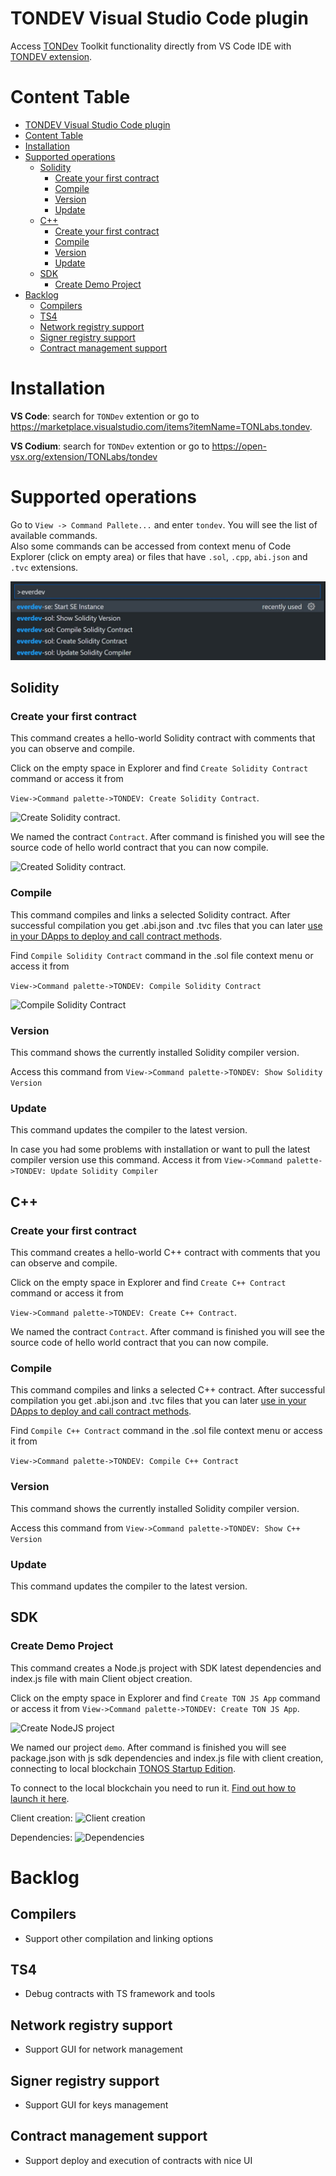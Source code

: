 # TONDEV Visual Studio Code plugin

Access [TONDev](https://docs.ton.dev/) Toolkit functionality directly from VS Code IDE with [TONDEV extension](https://marketplace.visualstudio.com/items?itemName=TONLabs.tondev). 

# Content Table

- [TONDEV Visual Studio Code plugin](#tondev-visual-studio-code-plugin)
- [Content Table](#content-table)
- [Installation](#installation)
- [Supported operations](#supported-operations)
  - [Solidity](#solidity)
    - [Create your first contract](#create-your-first-contract)
    - [Compile](#compile)
    - [Version](#version)
    - [Update](#update)
  - [C++](#c)
    - [Create your first contract](#create-your-first-contract-1)
    - [Compile](#compile-1)
    - [Version](#version-1)
    - [Update](#update-1)
  - [SDK](#sdk)
    - [Create Demo Project](#create-demo-project)
- [Backlog](#backlog)
  - [Compilers](#compilers)
  - [TS4](#ts4)
  - [Network registry support](#network-registry-support)
  - [Signer registry support](#signer-registry-support)
  - [Contract management support](#contract-management-support)

# Installation

**VS Code**: search for  `TONDev` extention or go to https://marketplace.visualstudio.com/items?itemName=TONLabs.tondev.

**VS Codium**: search for  `TONDev` extention or go to https://open-vsx.org/extension/TONLabs/tondev

# Supported operations
Go to `View -> Command Pallete...` and enter `tondev`. You will see the list of available commands.  
Also some commands can be accessed from context menu of Code Explorer (click on empty area) or files that have `.sol`, `.cpp`, `abi.json` and `.tvc` extensions.

![TONDEV commands](images/commands.jpg)

## Solidity

### Create your first contract

This command creates a hello-world Solidity contract with comments that you can observe and compile.

Click on the empty space in Explorer and find `Create Solidity Contract` command or access it from

`View->Command palette->TONDEV: Create Solidity Contract`.

![Create Solidity contract](images/sol_create.jpg).

We named the contract `Contract`. After command is finished you will see the source code of hello world contract that you can now compile.

![Created Solidity contract](images/sol_created.jpg).

### Compile

This command compiles and links a selected Solidity contract. After successful compilation you get .abi.json and .tvc files that you can later [use in your DApps to deploy and call contract methods](https://docs.ton.dev/86757ecb2/p/07f1a5-add-contract-to-your-app-/b/462f33).

Find `Compile Solidity Contract` command in the .sol file context menu or access it from 

`View->Command palette->TONDEV: Compile Solidity Contract`

![Compile Solidity Contract](images/compile.gif)

### Version

This command shows the currently installed Solidity compiler version.

Access this command from
`View->Command palette->TONDEV: Show Solidity Version`

### Update

This command updates the compiler to the latest version.

In case you had some problems with installation or want to pull the latest compiler version use this command.
Access it from `View->Command palette->TONDEV: Update Solidity Compiler`

## C++

### Create your first contract

This command creates a hello-world C++ contract with comments that you can observe and compile.

Click on the empty space in Explorer and find `Create C++ Contract` command or access it from

`View->Command palette->TONDEV: Create C++ Contract`.

We named the contract `Contract`. After command is finished you will see the source code of hello world contract that you can now compile.

### Compile

This command compiles and links a selected C++ contract. After successful compilation you get .abi.json and .tvc files that you can later [use in your DApps to deploy and call contract methods](https://docs.ton.dev/86757ecb2/p/07f1a5-add-contract-to-your-app-/b/462f33).

Find `Compile C++ Contract` command in the .sol file context menu or access it from 

`View->Command palette->TONDEV: Compile C++ Contract`


### Version

This command shows the currently installed Solidity compiler version.

Access this command from
`View->Command palette->TONDEV: Show C++ Version`

### Update

This command updates the compiler to the latest version.

## SDK

### Create Demo Project

This command creates a Node.js project with SDK latest dependencies and index.js file with main Client object creation.

Click on the empty space in Explorer and find `Create TON JS App` command or access it from
`View->Command palette->TONDEV: Create TON JS App`.

![Create NodeJS project](images/js_create.jpg)

We named our project `demo`. After command is finished you will see package.json with js sdk dependencies
and index.js file with client creation, connecting to local blockchain [TONOS Startup Edition](https://docs.ton.dev/86757ecb2/p/19d886-ton-os-se).

To connect to the local blockchain you need to run it. [Find out how to launch it here](https://docs.ton.dev/86757ecb2/p/324b55-installation/t/7337a3).  

Client creation:
![Client creation](images/js_demo.jpg)

Dependencies:
![Dependencies](images/js_depend.jpg)


# Backlog

## Compilers
- Support other compilation and linking options

## TS4

- Debug contracts with TS framework and tools

## Network registry support
- Support GUI for network management

## Signer registry support
- Support GUI for keys management

## Contract management support
- Support deploy and execution of contracts with nice UI
